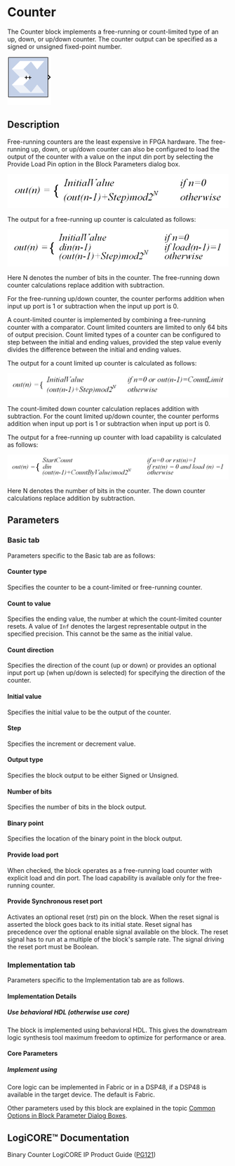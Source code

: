 # Counter

The Counter block implements a free-running or count-limited type
of an up, down, or up/down counter. The counter output can be specified
as a signed or unsigned fixed-point number.

![](./Images/block.png)

## Description

Free-running counters are the least expensive in FPGA hardware. The
free-running up, down, or up/down counter can also be configured to load
the output of the counter with a value on the input din port by
selecting the Provide Load Pin option in the Block Parameters dialog
box.

![](./Images/oqd1538085451748.png)

  
The output for a free-running up counter is calculated as follows:


![](./Images/mzz1538085452730.png)

  
Here N denotes the number of bits in the counter. The free-running down
counter calculations replace addition with subtraction.

For the free-running up/down counter, the counter performs addition when
input up port is 1 or subtraction when the input up port is 0.

A count-limited counter is implemented by combining a free-running
counter with a comparator. Count limited counters are limited to only 64
bits of output precision. Count limited types of a counter can be
configured to step between the initial and ending values, provided the
step value evenly divides the difference between the initial and ending
values.

The output for a count limited up counter is calculated as follows:


![](./Images/dqo1538085453743.png)

  
The count-limited down counter calculation replaces addition with
subtraction. For the count limited up/down counter, the counter performs
addition when input up port is 1 or subtraction when input up port is 0.

The output for a free-running up counter with load capability is
calculated as follows:

  
![](./Images/lfy1538085454689.png)

  
Here N denotes the number of bits in the counter. The down counter
calculations replace addition by subtraction.

## Parameters

### Basic tab  
Parameters specific to the Basic tab are as follows:

#### Counter type  
Specifies the counter to be a count-limited or free-running counter.

#### Count to value  
Specifies the ending value, the number at which the count-limited
counter resets. A value of `Inf` denotes the largest representable
output in the specified precision. This cannot be the same as the
initial value.

#### Count direction  
Specifies the direction of the count (up or down) or provides an
optional input port up (when up/down is selected) for specifying the
direction of the counter.

#### Initial value  
Specifies the initial value to be the output of the counter.

#### Step  
Specifies the increment or decrement value.

#### Output type  
Specifies the block output to be either Signed or Unsigned.

#### Number of bits  
Specifies the number of bits in the block output.

#### Binary point  
Specifies the location of the binary point in the block output.

#### Provide load port  
When checked, the block operates as a free-running load counter with
explicit load and din port. The load capability is available only for
the free-running counter.

#### Provide Synchronous reset port  
Activates an optional reset (rst) pin on the block. When the reset
signal is asserted the block goes back to its initial state. Reset
signal has precedence over the optional enable signal available on the
block. The reset signal has to run at a multiple of the block's sample
rate. The signal driving the reset port must be Boolean.

### Implementation tab  
Parameters specific to the Implementation tab are as follows.
#### Implementation Details  
##### Use behavioral HDL (otherwise use core)  
The block is implemented using behavioral HDL. This gives the downstream
logic synthesis tool maximum freedom to optimize for performance or
area.

#### Core Parameters  
##### Implement using  
  Core logic can be implemented in Fabric or in a DSP48, if a DSP48 is
available in the target device. The default is Fabric.

Other parameters used by this block are explained in the topic [Common
Options in Block Parameter Dialog
Boxes](../../GEN/common-options/README.md).

## LogiCORE™ Documentation

Binary Counter LogiCORE IP Product Guide
([PG121](https://docs.xilinx.com/access/sources/ud/document?isLatest=true&url=pg121-c-counter-binary&ft:locale=en-US))
